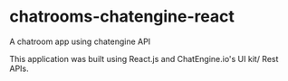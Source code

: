 # chatrooms-chatengine-react
 A chatroom app using chatengine API

This application was built using React.js and ChatEngine.io's UI kit/ Rest APIs. 